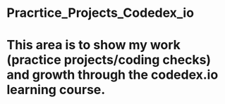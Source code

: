 # Pracrtice_Projects_Codedex_io

# This area is to show my work (practice projects/coding checks) and growth through the codedex.io learning course.
